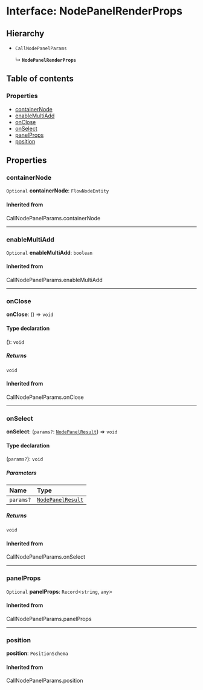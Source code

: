 # Interface: NodePanelRenderProps

## Hierarchy

* `CallNodePanelParams`

  ↳ **`NodePanelRenderProps`**

## Table of contents

### Properties

* [containerNode](/auto-docs/free-node-panel-plugin/interfaces/NodePanelRenderProps.md#containernode)
* [enableMultiAdd](/auto-docs/free-node-panel-plugin/interfaces/NodePanelRenderProps.md#enablemultiadd)
* [onClose](/auto-docs/free-node-panel-plugin/interfaces/NodePanelRenderProps.md#onclose)
* [onSelect](/auto-docs/free-node-panel-plugin/interfaces/NodePanelRenderProps.md#onselect)
* [panelProps](/auto-docs/free-node-panel-plugin/interfaces/NodePanelRenderProps.md#panelprops)
* [position](/auto-docs/free-node-panel-plugin/interfaces/NodePanelRenderProps.md#position)

## Properties

### containerNode

`Optional` **containerNode**: `FlowNodeEntity`

#### Inherited from

CallNodePanelParams.containerNode

***

### enableMultiAdd

`Optional` **enableMultiAdd**: `boolean`

#### Inherited from

CallNodePanelParams.enableMultiAdd

***

### onClose

**onClose**: () => `void`

#### Type declaration

(): `void`

##### Returns

`void`

#### Inherited from

CallNodePanelParams.onClose

***

### onSelect

**onSelect**: (`params?`: [`NodePanelResult`](/auto-docs/free-node-panel-plugin/types/NodePanelResult.md)) => `void`

#### Type declaration

(`params?`): `void`

##### Parameters

| Name | Type |
| :------ | :------ |
| `params?` | [`NodePanelResult`](/auto-docs/free-node-panel-plugin/types/NodePanelResult.md) |

##### Returns

`void`

#### Inherited from

CallNodePanelParams.onSelect

***

### panelProps

`Optional` **panelProps**: `Record`<`string`, `any`>

#### Inherited from

CallNodePanelParams.panelProps

***

### position

**position**: `PositionSchema`

#### Inherited from

CallNodePanelParams.position
